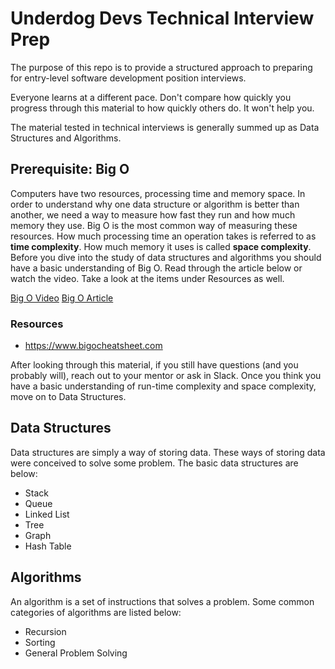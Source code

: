 # Underdog Devs Technical Interview Prep

The purpose of this repo is to provide a structured approach to preparing for entry-level software development position interviews. 

Everyone learns at a different pace. Don't compare how quickly you progress through this material to how quickly others do. It won't help you.

The material tested in technical interviews is generally summed up as Data Structures and Algorithms. 

## Prerequisite: Big O
Computers have two resources, processing time and memory space. In order to understand why one data structure or algorithm is better than another, we need a way to measure how fast they run and how much memory they use. Big O is the most common way of measuring these resources. How much processing time an operation takes is referred to as **time complexity**. How much memory it uses is called **space complexity**. Before you dive into the study of data structures and algorithms you should have a basic understanding of Big O. Read through the article below or watch the video. Take a look at the items under Resources as well.

[Big O Video](https://www.youtube.com/watch?v=kS_gr2_-ws8)
[Big O Article](https://www.freecodecamp.org/news/big-o-notation-why-it-matters-and-why-it-doesnt-1674cfa8a23c/)

### Resources
- https://www.bigocheatsheet.com

After looking through this material, if you still have questions (and you probably will), reach out to your mentor or ask in Slack. Once you think you have a basic understanding of run-time complexity and space complexity, move on to Data Structures.

## Data Structures

Data structures are simply a way of storing data. These ways of storing data were conceived to solve some problem. The basic data structures are below:

- Stack
- Queue
- Linked List
- Tree
- Graph
- Hash Table

## Algorithms

An algorithm is a set of instructions that solves a problem. Some common categories of algorithms are listed below:

- Recursion
- Sorting
- General Problem Solving
